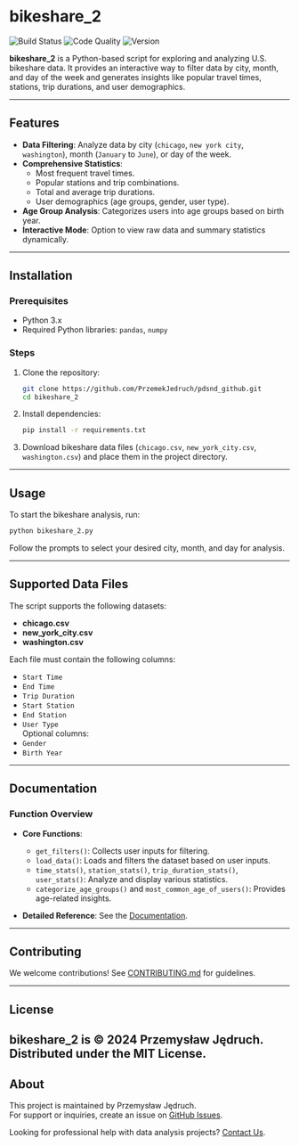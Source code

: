 # bikeshare_2

![Build Status](https://img.shields.io/badge/build-passing-brightgreen) ![Code Quality](https://img.shields.io/badge/code%20quality-A-brightgreen) ![Version](https://img.shields.io/badge/version-1.0-blue)

**bikeshare_2** is a Python-based script for exploring and analyzing U.S. bikeshare data. It provides an interactive way to filter data by city, month, and day of the week and generates insights like popular travel times, stations, trip durations, and user demographics.

---

## Features
- **Data Filtering**: Analyze data by city (`chicago`, `new york city`, `washington`), month (`January` to `June`), or day of the week.
- **Comprehensive Statistics**:
  - Most frequent travel times.
  - Popular stations and trip combinations.
  - Total and average trip durations.
  - User demographics (age groups, gender, user type).
- **Age Group Analysis**: Categorizes users into age groups based on birth year.
- **Interactive Mode**: Option to view raw data and summary statistics dynamically.

---

## Installation

### Prerequisites
- Python 3.x
- Required Python libraries: `pandas`, `numpy`

### Steps
1. Clone the repository:
   ```bash
   git clone https://github.com/PrzemekJedruch/pdsnd_github.git
   cd bikeshare_2
   ```
2. Install dependencies:
   ```bash
   pip install -r requirements.txt
   ```
3. Download bikeshare data files (`chicago.csv`, `new_york_city.csv`, `washington.csv`) and place them in the project directory.

---

## Usage
To start the bikeshare analysis, run:
```bash
python bikeshare_2.py
```

Follow the prompts to select your desired city, month, and day for analysis.

---

## Supported Data Files
The script supports the following datasets:
- **chicago.csv**
- **new_york_city.csv**
- **washington.csv**

Each file must contain the following columns: 
- `Start Time`
- `End Time`
- `Trip Duration`
- `Start Station`
- `End Station`
- `User Type`  
Optional columns:
- `Gender`
- `Birth Year`

---

## Documentation
### Function Overview
- **Core Functions**:
  - `get_filters()`: Collects user inputs for filtering.
  - `load_data()`: Loads and filters the dataset based on user inputs.
  - `time_stats()`, `station_stats()`, `trip_duration_stats()`, `user_stats()`: Analyze and display various statistics.
  - `categorize_age_groups()` and `most_common_age_of_users()`: Provides age-related insights.

- **Detailed Reference**: See the [Documentation](link-to-docs).

---

## Contributing
We welcome contributions! See [CONTRIBUTING.md](https://github.com/PrzemekJedruch/pdsnd_github/CONTRIBUTING.md) for guidelines.

---

## License
**bikeshare_2** is © 2024 Przemysław Jędruch.  
Distributed under the MIT License. 
---

## About
This project is maintained by Przemysław Jędruch.  
For support or inquiries, create an issue on [GitHub Issues](https://github.com/PrzemekJedruch/pdsnd_github/issues).

Looking for professional help with data analysis projects? [Contact Us](https://github.com/PrzemekJedruch).
